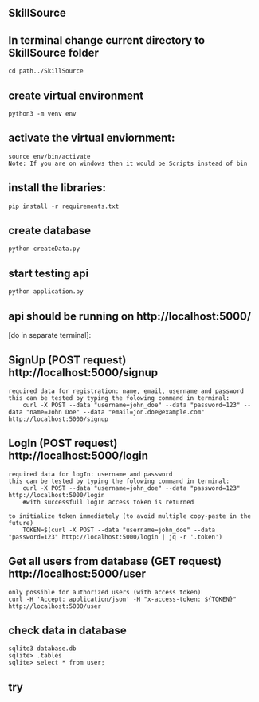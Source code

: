 ## SkillSource
## In terminal change current directory to SkillSource folder
    cd path../SkillSource
## create virtual environment
    python3 -m venv env

## activate the virtual enviornment:
    source env/bin/activate
    Note: If you are on windows then it would be Scripts instead of bin

## install the libraries:
    pip install -r requirements.txt

## create database
    python createData.py

## start testing api
    python application.py

## api should be running on http://localhost:5000/

[do in separate terminal]:

## SignUp (POST request) http://localhost:5000/signup 

    required data for registration: name, email, username and password
    this can be tested by typing the folowing command in terminal:
        curl -X POST --data "username=john_doe" --data "password=123" --data "name=John Doe" --data "email=jon.doe@example.com" http://localhost:5000/signup

## LogIn (POST request) http://localhost:5000/login

    required data for logIn: username and password
    this can be tested by typing the folowing command in terminal:
        curl -X POST --data "username=john_doe" --data "password=123" http://localhost:5000/login
        #with successfull logIn access token is returned
    
    to initialize token immediately (to avoid multiple copy-paste in the future)
        TOKEN=$(curl -X POST --data "username=john_doe" --data "password=123" http://localhost:5000/login | jq -r '.token')

## Get all users from database (GET request) http://localhost:5000/user

    only possible for authorized users (with access token)
    curl -H 'Accept: application/json' -H "x-access-token: ${TOKEN}" http://localhost:5000/user

## check data in database
    sqlite3 database.db
    sqlite> .tables
    sqlite> select * from user;

## try